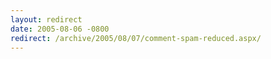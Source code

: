 ```yaml
---
layout: redirect
date: 2005-08-06 -0800
redirect: /archive/2005/08/07/comment-spam-reduced.aspx/
---
```

